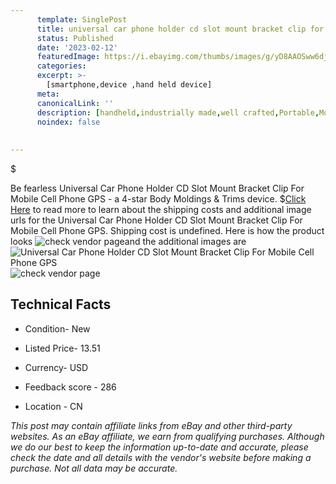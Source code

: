 ```yaml
---
      template: SinglePost
      title: universal car phone holder cd slot mount bracket clip for mobile cell phone gps
      status: Published
      date: '2023-02-12'
      featuredImage: https://i.ebayimg.com/thumbs/images/g/yD8AAOSww6djt4O8/s-l225.jpg
      categories: 
      excerpt: >-
        [smartphone,device ,hand held device]
      meta:
      canonicalLink: ''
      description: [handheld,industrially made,well crafted,Portable,Mobile,Compact,Convenient,Lightweight,Maneuverable,Man-portable,Miniature,Carriable,Hand-held,Light,Holdable,Transportable,Mobile device,Pocket-sized,On-the-go,Wireless,Cordless,Compact size,Convenient size, smartphone,device ,hand held device]
      noindex: false
      
        
---
```

$

Be fearless Universal Car Phone Holder CD Slot Mount Bracket Clip For Mobile Cell Phone GPS - a 4-star Body Moldings & Trims device.
$[Click Here](https://www.ebay.com/itm/374444313859?fits=Make%3AMercury&hash=item572e9ecd03%3Ag%3AyD8AAOSww6djt4O8&mkevt=1&mkcid=1&mkrid=711-53200-19255-0&campid=%253CePNCampaignId%253E&customid=%253CreferenceId%253E&toolid=10049) to read more to learn about the shipping costs and additional image urls for the Universal Car Phone Holder CD Slot Mount Bracket Clip For Mobile Cell Phone GPS. Shipping cost is undefined. Here is how the product looks ![check vendor page](https://i.ebayimg.com/thumbs/images/g/yD8AAOSww6djt4O8/s-l225.jpg)and the additional images are![Universal Car Phone Holder CD Slot Mount Bracket Clip For Mobile Cell Phone GPS](https://i.ebayimg.com/images/g/yD8AAOSww6djt4O8/s-l1200.jpg)![check vendor page](https://origin-galleryplus.ebayimg.com/ws/web/374444313859_2_0_1/225x225.jpg,https://origin-galleryplus.ebayimg.com/ws/web/374444313859_3_0_1/225x225.jpg,https://origin-galleryplus.ebayimg.com/ws/web/374444313859_4_0_1/225x225.jpg,https://origin-galleryplus.ebayimg.com/ws/web/374444313859_5_0_1/225x225.jpg,https://origin-galleryplus.ebayimg.com/ws/web/374444313859_6_0_1/225x225.jpg,https://origin-galleryplus.ebayimg.com/ws/web/374444313859_7_0_1/225x225.jpg,https://origin-galleryplus.ebayimg.com/ws/web/374444313859_8_0_1/225x225.jpg,https://origin-galleryplus.ebayimg.com/ws/web/374444313859_9_0_1/225x225.jpg,https://origin-galleryplus.ebayimg.com/ws/web/374444313859_10_0_1/225x225.jpg,https://origin-galleryplus.ebayimg.com/ws/web/374444313859_11_0_1/225x225.jpg,https://origin-galleryplus.ebayimg.com/ws/web/374444313859_12_0_1/225x225.jpg)



 ## Technical Facts 



     
      

 - Condition- New 


      

 - Listed Price- 13.51 


      

 - Currency- USD 


      

 - Feedback score - 286 


      

 - Location - CN 


      
      

 *_This post may contain affiliate links from eBay and other third-party websites. As an eBay affiliate, we earn from qualifying purchases. Although we do our best to keep the information up-to-date and accurate, please check the date and all details with the vendor's website before making a purchase. Not all data may be accurate._*






